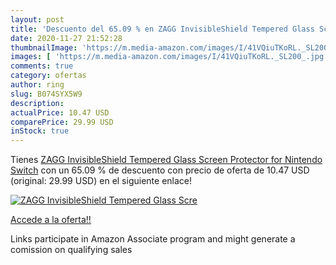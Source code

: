 ```yaml
---
layout: post
title: 'Descuento del 65.09 % en ZAGG InvisibleShield Tempered Glass Scre'
date: 2020-11-27 21:52:28
thumbnailImage: 'https://m.media-amazon.com/images/I/41VQiuTKoRL._SL200_.jpg'
images: [ 'https://m.media-amazon.com/images/I/41VQiuTKoRL._SL200_.jpg' ]
comments: true
category: ofertas
author: ring
slug: B074SYX5W9
description:
actualPrice: 10.47 USD
comparePrice: 29.99 USD
inStock: true
---
```


Tienes [ZAGG InvisibleShield Tempered Glass Screen Protector for Nintendo Switch](https://www.amazon.com/dp/B074SYX5W9/?tag=tolees-20) con un 65.09 % de descuento con precio de oferta de 10.47 USD (original: 29.99 USD) en el siguiente enlace!

[![ZAGG InvisibleShield Tempered Glass Scre](https://m.media-amazon.com/images/I/41VQiuTKoRL._SL200_.jpg)](https://www.amazon.com/dp/B074SYX5W9/?tag=tolees-20)

[Accede a la oferta!!](https://www.amazon.com/dp/B074SYX5W9/?tag=tolees-20)

Links participate in Amazon Associate program and might generate a comission on qualifying sales


